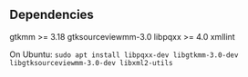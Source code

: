 
## Dependencies

gtkmm >= 3.18
gtksourceviewmm-3.0
libpqxx >= 4.0
xmllint

On Ubuntu: `sudo apt install libpqxx-dev libgtkmm-3.0-dev libgtksourceviewmm-3.0-dev libxml2-utils`


